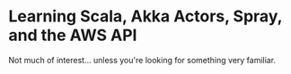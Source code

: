 # Learning Scala, Akka Actors, Spray, and the AWS API

Not much of interest... unless you're looking for something very familiar.
